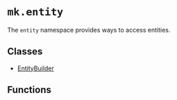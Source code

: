 # `mk.entity`

The `entity` namespace provides ways to access entities.

## Classes

- [EntityBuilder](./mk.entity.EntityBuilder.md)

## Functions
